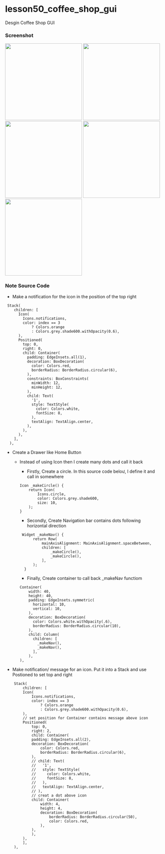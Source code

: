 # lesson50_coffee_shop_gui
Desgin Coffee Shop GUI

### Screenshot
[<img src="assets/screenshot/img_list_coffee.jpg" width="250">](assets/screenshot/img_list_coffee.jpg)
[<img src="assets/screenshot/img_special_list.jpg" width="250">](assets/screenshot/img_special_list.jpg)
[<img src="assets/screenshot/img_coffe_detials_cappuccino.jpg" width="250">](assets/screenshot/img_coffe_detials_cappuccino.jpg)
[<img src="assets/screenshot/img_coffee_details.jpg" width="250">](assets/screenshot/img_coffee_details.jpg)
[<img src="assets/screenshot/img_coffee_detail_rengoku.jpg" width="250">](assets/screenshot/img_coffee_detail_rengoku.jpg)

### Note Source Code  
- Make a notification for the icon in the position of the top right
```
 Stack(
    children: [
      Icon(
        Icons.notifications,
        color: index == 3
            ? Colors.orange
            : Colors.grey.shade600.withOpacity(0.6),
      ),
      Positioned(
        top: 0,
        right: 0,
        child: Container(
          padding: EdgeInsets.all(1),
          decoration: BoxDecoration(
            color: Colors.red,
            borderRadius: BorderRadius.circular(6),
          ),
          constraints: BoxConstraints(
            minWidth: 12,
            minHeight: 12,
          ),
          child: Text(
            '1',
            style: TextStyle(
              color: Colors.white,
              fontSize: 8,
            ),
            textAlign: TextAlign.center,
          ),
        ),
      ),
    ],
  ),
```
- Create a Drawer like Home Button
    - Instead of using Icon then I create many dots and call it back
        - Firstly, Create a circle. In this source code beloư, I define it and call in somewhere 
        ```
        Icon _makeCircle() {
            return Icon(
                Icons.circle,
                color: Colors.grey.shade600,
                size: 10,
            );
        } 
        ```
        - Secondly, Create Navigation bar contains dots following horizontal direction

      ```
       Widget _makeNav() {
            return Row(
                mainAxisAlignment: MainAxisAlignment.spaceBetween,
                children: [
                    _makeCircle(),
                    _makeCircle(),
                ],
            );
        }
       ```
        - Finally, Create container to call back _makeNav functiom 
        ```
        Container(
            width: 40,
            height: 40,
            padding: EdgeInsets.symmetric(
              horizontal: 10,
              vertical: 10,
            ),
            decoration: BoxDecoration(
              color: Colors.white.withOpacity(.6),
              borderRadius: BorderRadius.circular(10),
            ),
            child: Column(
              children: [
                _makeNav(),
                _makeNav(),
              ],
            ),
        ),
        ```
- Make notification/ message for an icon. Put it into a Stack and use Postioned to set top and right
```
    Stack(
        children: [
        Icon(
            Icons.notifications,
            color: index == 3
                ? Colors.orange
                : Colors.grey.shade600.withOpacity(0.6),
        ),
        // set position for Container contains message above icon
        Positioned(
            top: 0,
            right: 2,
            child: Container(
            padding: EdgeInsets.all(2),
            decoration: BoxDecoration(
                color: Colors.red,
                borderRadius: BorderRadius.circular(6),
            ),
            // child: Text(
            //   '1',
            //   style: TextStyle(
            //     color: Colors.white,
            //     fontSize: 8,
            //   ),
            //   textAlign: TextAlign.center,
            // ),
            // creat a dot above icon
            child: Container(
                width: 4,
                height: 4,
                decoration: BoxDecoration(
                    borderRadius: BorderRadius.circular(50),
                    color: Colors.red,
                ),
            ),
            ),
        ),
        ],
    ),
```


